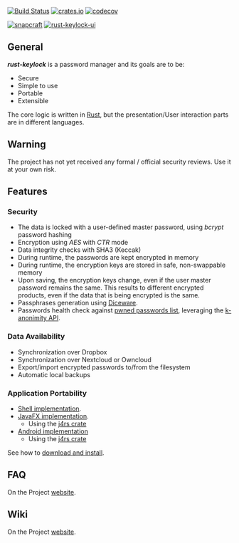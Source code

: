 [![Build Status](https://travis-ci.org/rust-keylock/rust-keylock-lib.svg?branch=master)](https://travis-ci.org/rust-keylock/rust-keylock-lib)
[![crates.io](https://img.shields.io/crates/v/rust_keylock.svg)](https://crates.io/crates/rust_keylock)
[![codecov](https://codecov.io/gh/rust-keylock/rust-keylock-lib/branch/master/graph/badge.svg)](https://codecov.io/gh/rust-keylock/rust-keylock-lib)

[![snapcraft](https://img.shields.io/f-droid/v/org.astonbitecode.rustkeylock.svg)](https://f-droid.org/en/packages/org.astonbitecode.rustkeylock/)
[![rust-keylock-ui](https://snapcraft.io//rust-keylock-ui/badge.svg)](https://snapcraft.io/rust-keylock-ui)



## General

___rust-keylock___ is a password manager and its goals are to be:

* Secure
* Simple to use
* Portable
* Extensible

The core logic is written in [Rust](https://www.rust-lang.org), but the presentation/User interaction parts are in different languages.

## Warning

The project has not yet received any formal / official security reviews. Use it at your own risk.

## Features

### Security

 * The data is locked with a user-defined master password, using _bcrypt_ password hashing
 * Encryption using _AES_ with _CTR_ mode
 * Data integrity checks with SHA3 (Keccak)
 * During runtime, the passwords are kept encrypted in memory
 * During runtime, the encryption keys are stored in safe, non-swappable memory
 * Upon saving, the encryption keys change, even if the user master password remains the same. This results to different encrypted products, even if the data that is being encrypted is the same.
 * Passphrases generation using [Diceware](https://theworld.com/~reinhold/diceware.html).
 * Passwords health check against [pwned passwords list](https://www.troyhunt.com/ive-just-launched-pwned-passwords-version-2/), leveraging the [k-anonimity API](https://blog.cloudflare.com/validating-leaked-passwords-with-k-anonymity/).

### Data Availability

 * Synchronization over Dropbox
 * Synchronization over Nextcloud or Owncloud
 * Export/import encrypted passwords to/from the filesystem
 * Automatic local backups
 
### Application Portability

 * [Shell implementation](https://github.com/rust-keylock/rust-keylock-shell).
 * [JavaFX implementation](https://github.com/rust-keylock/rust-keylock-ui).
    * Using the [j4rs crate](https://github.com/astonbitecode/j4rs)
 * [Android implementation](https://github.com/rust-keylock/rust-keylock-android)
    * Using the [j4rs crate](https://github.com/astonbitecode/j4rs)

See how to [download and install](https://rust-keylock.github.io/download/rkl/).

## FAQ

On the Project [website](https://rust-keylock.github.io/faq/rkl/).

## Wiki

On the Project [website](https://rust-keylock.github.io/wiki/).